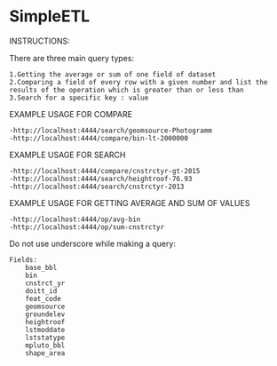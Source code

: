 # SimpleETL


INSTRUCTIONS:

There are three main query types:

    1.Getting the average or sum of one field of dataset
    2.Comparing a field of every row with a given number and list the results of the operation which is greater than or less than
    3.Search for a specific key : value

EXAMPLE USAGE FOR COMPARE

 	-http://localhost:4444/search/geomsource-Photogramm
 	-http://localhost:4444/compare/bin-lt-2000000

EXAMPLE USAGE FOR SEARCH

 	-http://localhost:4444/compare/cnstrctyr-gt-2015
 	-http://localhost:4444/search/heightroof-76.93
 	-http://localhost:4444/search/cnstrctyr-2013


EXAMPLE USAGE FOR GETTING AVERAGE AND SUM OF VALUES


 	-http://localhost:4444/op/avg-bin
 	-http://localhost:4444/op/sum-cnstrctyr


Do not use underscore while making a query:


    Fields:
        base_bbl
        bin
        cnstrct_yr
        doitt_id
        feat_code
        geomsource
        groundelev
        heightroof
        lstmoddate
        lststatype
        mpluto_bbl
        shape_area